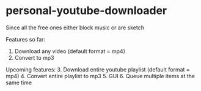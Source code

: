 # personal-youtube-downloader
Since all the free ones either block music or are sketch

Features so far:
1. Download any video (default format = mp4)
2. Convert to mp3


Upcoming features:
3. Download entire youtube playlist (default format = mp4)
4. Convert entire playlist to mp3
5. GUI
6. Queue multiple items at the same time